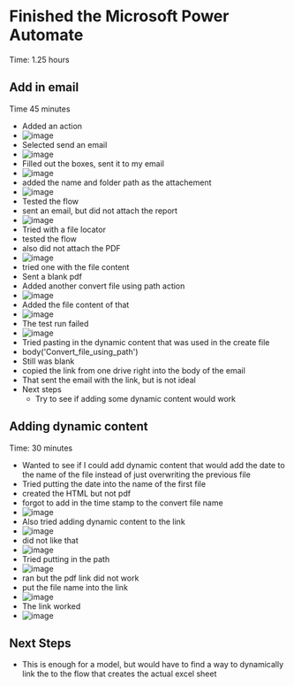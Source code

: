 # Finished the Microsoft Power Automate 
Time: 1.25 hours
## Add in email
Time 45 minutes
- Added an action
- ![image](https://github.com/MayaIvimey/logs/assets/146374490/25a59b1d-c803-4c2f-8d5f-52988ae9cffb)
- Selected send an email
- ![image](https://github.com/MayaIvimey/logs/assets/146374490/b23bbd7f-f4b1-4ec4-8b9d-60809803296f)
- Filled out the boxes, sent it to my email
- ![image](https://github.com/MayaIvimey/logs/assets/146374490/bc52d015-5639-47ed-9876-645fcb0c6968)
- added the name and folder path as the attachement
- ![image](https://github.com/MayaIvimey/logs/assets/146374490/3cd2ce54-5db5-4c79-b229-58d994484575)
- Tested the flow
- sent an email, but did not attach the report
- ![image](https://github.com/MayaIvimey/logs/assets/146374490/77a7d7c8-5e10-4586-a375-e5c273d34c4b)
- Tried with a file locator
- tested the flow
- also did not attach the PDF
- ![image](https://github.com/MayaIvimey/logs/assets/146374490/ebdb4ac0-c2da-4bf7-a610-c8a0dc327b0f)
- tried one with the file content
- Sent a blank pdf
- Added another convert file using path action
- ![image](https://github.com/MayaIvimey/logs/assets/146374490/6328f6b7-8d41-406f-baef-0dd99626d407)
- Added the file content of that
- ![image](https://github.com/MayaIvimey/logs/assets/146374490/3de77786-63d9-44e6-a234-57e1b09104e7)
- The test run failed
- ![image](https://github.com/MayaIvimey/logs/assets/146374490/49c6e0a1-9df9-44dd-8156-7930b87569dc)
- Tried pasting in the dynamic content that was used in the create file
- body('Convert_file_using_path')
- Still was blank
- copied the link from one drive right into the body of the email
- That sent the email with the link, but is not ideal
- Next steps
  - Try to see if adding some dynamic content would work
 
## Adding dynamic content
Time: 30 minutes
- Wanted to see if I could add dynamic content that would add the date to the name of the file instead of just overwriting the previous file
- Tried putting the date into the name of the first file
- created the HTML but not pdf
- forgot to add in the time stamp to the convert file name
- ![image](https://github.com/MayaIvimey/logs/assets/146374490/f154ce74-e95e-43b0-85e1-c34132001708)
- Also tried adding dynamic content to the link
- ![image](https://github.com/MayaIvimey/logs/assets/146374490/fd6caf9c-ffb3-4d12-a80f-0aa70cf8911f)
- did not like that
- ![image](https://github.com/MayaIvimey/logs/assets/146374490/265879cd-a93d-4a26-b097-3582c038904b)
- Tried putting in the path
- ![image](https://github.com/MayaIvimey/logs/assets/146374490/a1c36af6-72ca-44f9-9802-d6eb98d9bcd1)
- ran but the pdf link did not work
- put the file name into the link
- ![image](https://github.com/MayaIvimey/logs/assets/146374490/980384e6-e1d5-4836-a9f3-8292bc4e6b1a)
- The link worked
- ![image](https://github.com/MayaIvimey/logs/assets/146374490/9e13af08-c42a-4f9f-b5d4-1b4bd7c0be6a)

## Next Steps
- This is enough for a model, but would have to find a way to dynamically link the to the flow that creates the actual excel sheet

